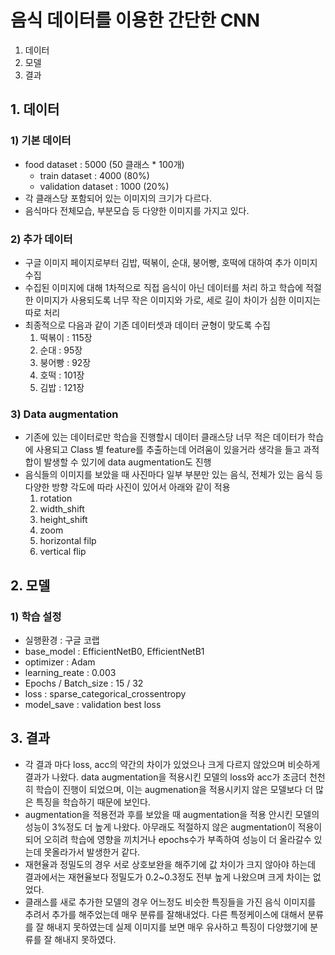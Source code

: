 # 음식 데이터를 이용한 간단한 CNN
1. 데이터
2. 모델
3. 결과

## 1. 데이터
### 1) 기본 데이터
* food dataset : 5000 (50 클래스 * 100개)
	* train dataset : 4000 (80%)
	* validation dataset : 1000 (20%)
* 각 클래스당 포함되어 있는 이미지의 크기가 다르다.
* 음식마다 전체모습, 부분모습 등 다양한 이미지를 가지고 있다.

### 2) 추가 데이터
* 구글 이미지 페이지로부터 김밥, 떡볶이, 순대, 붕어빵, 호떡에 대하여 추가 이미지 수집
* 수집된 이미지에 대해 1차적으로 직접 음식이 아닌 데이터를 처리 하고 학습에 적절한 이미지가 사용되도록 너무 작은 이미지와 가로, 세로 길이 차이가 심한 이미지는 따로 처리
* 최종적으로 다음과 같이 기존 데이터셋과 데이터 균형이 맞도록 수집
	1. 떡볶이 : 115장
	2. 순대 : 95장
	3. 붕어빵 : 92장
	4. 호떡 : 101장
	5. 김밥 : 121장

### 3) Data augmentation
* 기존에 있는 데이터로만 학습을 진행할시 데이터 클래스당 너무 적은 데이터가 학습에 사용되고 Class 별 feature를 추출하는데 어려움이 있을거라 생각을 들고 과적합이 발생할 수 있기에 data augmentation도 진행
* 음식들의 이미지를 보았을 때 사진마다 일부 부분만 있는 음식, 전체가 있는 음식 등 다양한 방향 각도에 따라 사진이 있어서 아래와 같이 적용
	1. rotation
	2. width_shift
	3. height_shift
	4. zoom
	5. horizontal filp
	6. vertical flip

## 2. 모델
### 1) 학습 설정
* 실행환경 : 구글 코랩
* base_model : EfficientNetB0, EfficientNetB1
* optimizer : Adam
* learning_reate : 0.003
* Epochs / Batch_size : 15 / 32
* loss : sparse_categorical_crossentropy
* model_save : validation best loss

## 3. 결과
* 각 결과 마다 loss, acc의 약간의 차이가 있었으나 크게 다르지 않았으며 비슷하게 결과가 나왔다. data augmentation을 적용시킨 모델의 loss와 acc가 조금더 천천히 학습이 진행이 되었으며, 이는 augmenation을 적용시키지 않은 모델보다 더 많은 특징을 학습하기 때문에 보인다.
* augmentation을 적용전과 후를 보았을 때 augmentation을 적용 안시킨 모델의 성능이 3%정도 더 높게 나왔다. 아무래도 적절하지 않은 augmentation이 적용이 되어 오히려 학습에 영향을 끼치거나 epochs수가 부족하여 성능이 더 올라갈수 있는데 못올라가서 발생한거 같다.
* 재현율과 정밀도의 경우 서로 상호보완을 해주기에 값 차이가 크지 않아야 하는데 결과에서는 재현율보다 정밀도가 0.2~0.3정도 전부 높게 나왔으며 크게 차이는 없었다.
* 클래스를 새로 추가한 모델의 경우 어느정도 비슷한 특징들을 가진 음식 이미지를 추려서 추가를 해주었는데 매우 분류를 잘해내었다. 다른 특정케이스에 대해서 분류를 잘 해내지 못하였는데 실제 이미지를 보면 매우 유사하고 특징이 다양했기에 분류를 잘 해내지 못하였다.